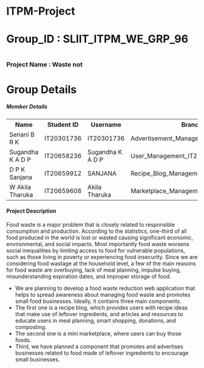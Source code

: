 # ITPM-Project
# Group_ID : SLIIT_ITPM_WE_GRP_96
# <h3>Project Name : Waste not</h3>
# Group Details
<h5>Member Details</h5>
<table>
  <tr>
    <th>Name</th>
    <th>Student ID</th>
    <th>Username</th>
    <th>Branch</th>
  </tr>
  <tr>
    <td>Senani B R K</td>
    <td>IT20301736</td>
    <td>IT20301736</td>
    <td>Advertisement_Management_IT20301736</td>
  </tr>
  <tr>
    <td>Sugandha K A D P</td>
    <td>IT20658236</td>
    <td>Sugandha K A D P</td>
    <td>User_Management_IT20658236</td>
  </tr>
  <tr>
    <td>D P K Sanjana</td>
    <td>IT20659912</td>
    <td>SANJANA</td>
    <td>Recipe_Blog_Management_IT20659912</td>
  </tr>
  <tr>
    <td>W Akila Tharuka</td>
    <td>IT20659608</td>
    <td>Akila Tharuka</td>
    <td>Marketplace_Management_IT20659608</td>
  </tr>
</table>
<h4> Project Description</h4>
Food waste is a major problem that is closely related to responsible consumption and production. According to the statistics, one-third of all food produced in the world is lost or wasted causing significant economic, environmental, and social impacts. Most importantly food waste worsens social inequalities by limiting access to food for vulnerable populations, such as those living in poverty or experiencing food insecurity. Since we are considering food wastage at the household level, a few of the main reasons for food waste are overbuying, lack of meal planning, impulse buying, misunderstanding expiration dates, and improper storage of food.
<ul>
  <li>We are planning to develop a food waste reduction web application that helps to spread awareness about managing food waste and promotes small food businesses. Ideally, it contains three main components.</li>
  <li>The first one is a recipe blog, which provides users with recipe ideas that make use of leftover ingredients, and articles and resources to educate users in meal planning, smart shopping, donations, and composting.</li>
  <li>The second one is a mini marketplace, where users can buy those foods.</li>
  <li>Third, we have planned a component that promotes and advertises businesses related to food made of leftover ingredients to encourage small businesses.</li>
</ul>
